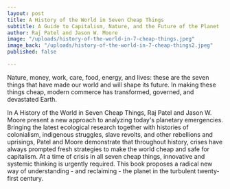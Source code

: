```yaml
---
layout: post
title: A History of the World in Seven Cheap Things
subtitle: A Guide to Capitalism, Nature, and the Future of the Planet
author: Raj Patel and Jason W. Moore
image: "/uploads/history-of-the-world-in-7-cheap-things.jpeg"
image_back: "/uploads/history-of-the-world-in-7-cheap-things2.jpeg"
published: false

---
```

Nature, money, work, care, food, energy, and lives: these are the seven things that have made our world and will shape its future. In making these things cheap, modern commerce has transformed, governed, and devastated Earth.  
  
In A History of the World in Seven Cheap Things, Raj Patel and Jason W. Moore present a new approach to analyzing today's planetary emergencies. Bringing the latest ecological research together with histories of colonialism, indigenous struggles, slave revolts, and other rebellions and uprisings, Patel and Moore demonstrate that throughout history, crises have always prompted fresh strategies to make the world cheap and safe for capitalism. At a time of crisis in all seven cheap things, innovative and systemic thinking is urgently required. This book proposes a radical new way of understanding - and reclaiming - the planet in the turbulent twenty-first century.